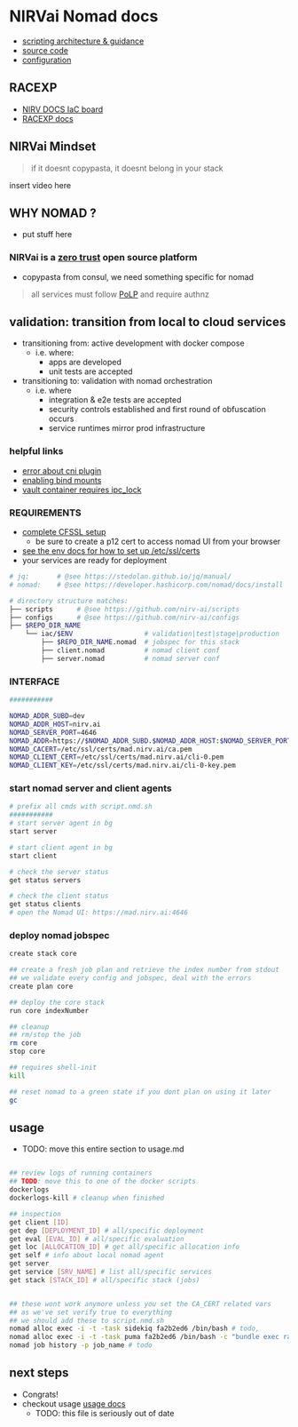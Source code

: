 # NIRVai Nomad docs

- [scripting architecture & guidance](../scripts/README.md)
- [source code](https://github.com/nirv-ai/scripts/blob/develop/nomad)
- [configuration](https://github.com/nirv-ai/configs/tree/develop/nomad)

## RACEXP

- [NIRV DOCS IaC board](https://github.com/orgs/nirv-ai/projects/6/views/1?filterQuery=repo%3A%22nirv-ai%2Fiac%22)
- [RACEXP docs](https://github.com/noahehall/theBookOfNoah/blob/master/0current/architectural%20thinking/0racexp.md)

## NIRVai Mindset

> if it doesnt copypasta, it doesnt belong in your stack

insert video here

## WHY NOMAD ?

- put stuff here

### NIRVai is a [zero trust](https://www.nist.gov/publications/zero-trust-architecture) open source platform

- copypasta from consul, we need something specific for nomad

> all services must follow [PoLP](https://www.upguard.com/blog/principle-of-least-privilege) and require authnz

## validation: transition from local to cloud services

- transitioning from: active development with docker compose
  - i.e. where:
    - apps are developed
    - unit tests are accepted
- transitioning to: validation with nomad orchestration
  - i.e. where
    - integration & e2e tests are accepted
    - security controls established and first round of obfuscation occurs
    - service runtimes mirror prod infrastructure

### helpful links

- [error about cni plugin](https://discuss.hashicorp.com/t/failed-to-find-plugin-bridge-in-path/3095)
- [enabling bind mounts](https://developer.hashicorp.com/nomad/docs/drivers/docker#enabled-1)
- [vault container requires ipc_lock](https://developer.hashicorp.com/nomad/docs/drivers/docker#allow_caps)

### REQUIREMENTS

- [complete CFSSL setup](../cfssl/README.md)
  - be sure to create a p12 cert to access nomad UI from your browser
- [see the env docs for how to set up /etc/ssl/certs](../env/README.md)
- your services are ready for deployment

```sh
# jq:       # @see https://stedolan.github.io/jq/manual/
# nomad:    # @see https://developer.hashicorp.com/nomad/docs/install

# directory structure matches:
├── scripts      # @see https://github.com/nirv-ai/scripts
├── configs      # @see https://github.com/nirv-ai/configs
├── $REPO_DIR_NAME
    └── iac/$ENV                  # validation|test|stage|production
        ├── $REPO_DIR_NAME.nomad  # jobspec for this stack
        ├── client.nomad          # nomad client conf
        ├── server.nomad          # nomad server conf

```

### INTERFACE

```sh
###########

NOMAD_ADDR_SUBD=dev
NOMAD_ADDR_HOST=nirv.ai
NOMAD_SERVER_PORT=4646
NOMAD_ADDR=https://$NOMAD_ADDR_SUBD.$NOMAD_ADDR_HOST:$NOMAD_SERVER_PORT
NOMAD_CACERT=/etc/ssl/certs/mad.nirv.ai/ca.pem
NOMAD_CLIENT_CERT=/etc/ssl/certs/mad.nirv.ai/cli-0.pem
NOMAD_CLIENT_KEY=/etc/ssl/certs/mad.nirv.ai/cli-0-key.pem

```

### start nomad server and client agents

```sh
# prefix all cmds with script.nmd.sh
###########
# start server agent in bg
start server

# start client agent in bg
start client

# check the server status
get status servers

# check the client status
get status clients
# open the Nomad UI: https://mad.nirv.ai:4646
```

### deploy nomad jobspec

```sh
create stack core

## create a fresh job plan and retrieve the index number from stdout
## we validate every config and jobspec, deal with the errors
create plan core

## deploy the core stack
run core indexNumber

## cleanup
## rm/stop the job
rm core
stop core

## requires shell-init
kill

## reset nomad to a green state if you dont plan on using it later
gc
```

## usage

- TODO: move this entire section to usage.md

```sh

## review logs of running containers
## TODO: move this to one of the docker scripts
dockerlogs
dockerlogs-kill # cleanup when finished

## inspection
get client [ID]
get dep [DEPLOYMENT_ID] # all/specific deployment
get eval [EVAL_ID] # all/specific evaluation
get loc [ALLOCATION_ID] # get all/specific allocation info
get self # info about local nomad agent
get server
get service [SRV_NAME] # list all/specific services
get stack [STACK_ID] # all/specific stack (jobs)


## these wont work anymore unless you set the CA_CERT related vars
## as we've set verify true to everything
## we should add these to script.nmd.sh
nomad alloc exec -i -t -task sidekiq fa2b2ed6 /bin/bash # todo,
nomad alloc exec -i -t -task puma fa2b2ed6 /bin/bash -c "bundle exec rails c" #todo
nomad job history -p job_name # todo

```

## next steps

- Congrats!
- checkout usage [usage docs](./usage.md)
  - TODO: this file is seriously out of date
